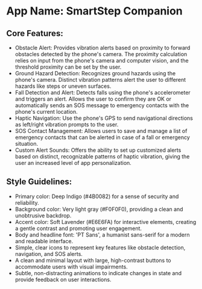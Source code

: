 # **App Name**: SmartStep Companion

## Core Features:

- Obstacle Alert: Provides vibration alerts based on proximity to forward obstacles detected by the phone's camera. The proximity calculation relies on input from the phone's camera and computer vision, and the threshold proximity can be set by the user.
- Ground Hazard Detection: Recognizes ground hazards using the phone's camera. Distinct vibration patterns alert the user to different hazards like steps or uneven surfaces.
- Fall Detection and Alert: Detects falls using the phone's accelerometer and triggers an alert. Allows the user to confirm they are OK or automatically sends an SOS message to emergency contacts with the phone's current location.
- Haptic Navigation: Use the phone's GPS to send navigational directions as left/right vibration prompts to the user.
- SOS Contact Management: Allows users to save and manage a list of emergency contacts that can be alerted in case of a fall or emergency situation.
- Custom Alert Sounds: Offers the ability to set up customized alerts based on distinct, recognizable patterns of haptic vibration, giving the user an increased level of app personalization.

## Style Guidelines:

- Primary color: Deep Indigo (#4B0082) for a sense of security and reliability.
- Background color: Very light gray (#F0F0F0), providing a clean and unobtrusive backdrop.
- Accent color: Soft Lavender (#E6E6FA) for interactive elements, creating a gentle contrast and promoting user engagement.
- Body and headline font: 'PT Sans', a humanist sans-serif for a modern and readable interface.
- Simple, clear icons to represent key features like obstacle detection, navigation, and SOS alerts.
- A clean and minimal layout with large, high-contrast buttons to accommodate users with visual impairments.
- Subtle, non-distracting animations to indicate changes in state and provide feedback on user interactions.